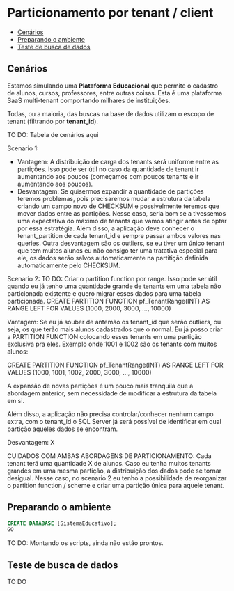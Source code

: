 # Particionamento por tenant / client

- [Cenários](#cenários)
- [Preparando o ambiente](#preparando-o-ambiente)
- [Teste de busca de dados](#teste-de-busca-de-dados)

## Cenários

Estamos simulando uma **Plataforma Educacional** que permite o cadastro de alunos, cursos, professores, entre outras coisas. Esta é uma plataforma SaaS multi-tenant comportando milhares de instituições.

Todas, ou a maioria, das buscas na base de dados utilizam o escopo de tenant (filtrando por **tenant_id**).

TO DO: Tabela de cenários aqui

Scenario 1:
- Vantagem: A distribuição de carga dos tenants será uniforme entre as partições. Isso pode ser útil no caso da quantidade de tenant ir aumentando aos poucos (começamos com poucos tenants e ir aumentando aos poucos).
- Desvantagem: Se quisermos expandir a quantidade de partições teremos problemas, pois precisaremos mudar a estrutura da tabela criando um campo novo de CHECKSUM e possivelmente teremos que mover dados entre as partições. Nesse caso, seria bom se a tivessemos uma expectativa do máximo de tenants que vamos atingir antes de optar por essa estratégia. Além disso, a aplicação deve conhecer o tenant_partition de cada tenant_id e sempre passar ambos valores nas queries. Outra desvantagem são os outliers, se eu tiver um único tenant que tem muitos alunos eu não consigo ter uma tratativa especial para ele, os dados serão salvos automaticamente na partitição definida automaticamente pelo CHECKSUM.

Scenario 2:
TO DO: Criar o partition function por range. Isso pode ser útil quando eu já tenho uma quantidade grande de tenants em uma tabela não particionada existente e quero migrar esses dados para uma tabela particionada.
CREATE PARTITION FUNCTION pf_TenantRange(INT)
AS RANGE LEFT FOR VALUES (1000, 2000, 3000, ..., 10000)

Vantagem: Se eu já souber de antemão os tenant_id que serão outliers, ou seja, os que terão mais alunos cadastrados que o normal. Eu já posso criar a PARTITION FUNCTION colocando esses tenants em uma partição exclusiva pra eles. Exemplo onde 1001 e 1002 são os tenants com muitos alunos:

CREATE PARTITION FUNCTION pf_TenantRange(INT)
AS RANGE LEFT FOR VALUES (1000, 1001, 1002, 2000, 3000, ..., 10000)

A expansão de novas partições é um pouco mais tranquila que a abordagem anterior, sem necessidade de modificar a estrutura da tabela em si.

Além disso, a aplicação não precisa controlar/conhecer nenhum campo extra, com o tenant_id o SQL Server já será possível de identificar em qual partição aqueles dados se encontram.

Desvantagem: X

CUIDADOS COM AMBAS ABORDAGENS DE PARTICIONAMENTO: Cada tenant terá uma quantidade X de alunos. Caso eu tenha muitos tenants grandes em uma mesma partição, a distribuição dos dados pode se tornar desigual. Nesse caso, no scenario 2 eu tenho a possibilidade de reorganizar o partition function / scheme e criar uma partição única para aquele tenant.


## Preparando o ambiente

```sql
CREATE DATABASE [SistemaEducativo];
GO
```


TO DO: Montando os scripts, ainda não estão prontos.

## Teste de busca de dados
TO DO
